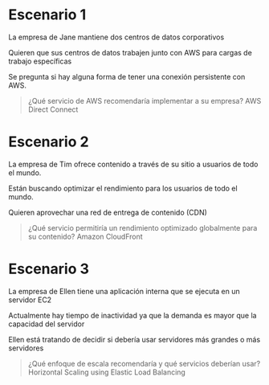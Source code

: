 # Escenario 1

La empresa de Jane mantiene dos centros de datos corporativos

Quieren que sus centros de datos trabajen junto con AWS para cargas de trabajo específicas

Se pregunta si hay alguna forma de tener una conexión persistente con AWS.

> ¿Qué servicio de AWS recomendaría implementar a su empresa?
> AWS Direct Connect

# Escenario 2

La empresa de Tim ofrece contenido a través de su sitio a usuarios de todo el mundo.

Están buscando optimizar el rendimiento para los usuarios de todo el mundo.

Quieren aprovechar una red de entrega de contenido (CDN)

> ¿Qué servicio permitiría un rendimiento optimizado globalmente para su contenido?
> Amazon CloudFront


# Escenario 3

La empresa de Ellen tiene una aplicación interna que se ejecuta en un servidor EC2

Actualmente hay tiempo de inactividad ya que la demanda es mayor que la capacidad del servidor

Ellen está tratando de decidir si debería usar servidores más grandes o más servidores

> ¿Qué enfoque de escala recomendaría y qué servicios deberían usar?
> Horizontal Scaling using Elastic Load Balancing
